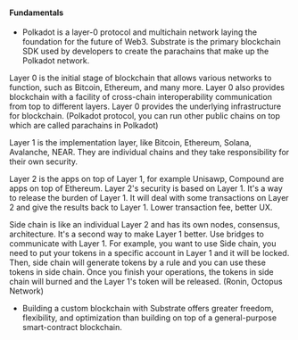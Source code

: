 #### Fundamentals
- Polkadot is a layer-0 protocol and multichain network laying the foundation for the future of Web3. Substrate is the primary blockchain SDK used by developers to create the parachains that make up the Polkadot network.

Layer 0 is the initial stage of blockchain that allows various networks to function, such as Bitcoin, Ethereum, and many more. Layer 0 also provides blockchain with a facility of cross-chain interoperability communication from top to different layers. Layer 0 provides the underlying infrastructure for blockchain.
(Polkadot protocol, you can run other public chains on top which are called parachains in Polkadot)

Layer 1 is the implementation layer, like Bitcoin, Ethereum, Solana, Avalanche, NEAR. They are individual chains and they take responsibility for their own security.

Layer 2 is the apps on top of Layer 1, for example Unisawp, Compound are apps on top of Ethereum. Layer 2's security is based on Layer 1. It's a way to release the burden of Layer 1. It will deal with some transactions on Layer 2 and give the results back to Layer 1. Lower transaction fee, better UX. 

Side chain is like an individual Layer 2 and has its own nodes, consensus, architecture. It's a second way to make Layer 1 better. Use bridges to communicate with Layer 1.
For example, you want to use Side chain, you need to put your tokens in a specific account in Layer 1 and it will be locked. Then, side chain will generate tokens by a rule and you can use these tokens in side chain. Once you finish your operations, the tokens in side chain will burned and the Layer 1's token will be released.
(Ronin, Octopus Network)

- Building a custom blockchain with Substrate offers greater freedom, flexibility, and optimization than building on top of a general-purpose smart-contract blockchain.
